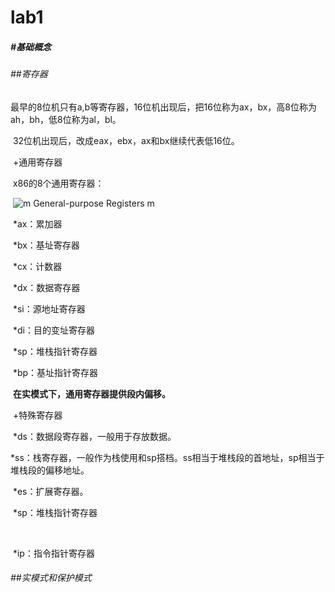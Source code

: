 # lab1

##### #基础概念

###### ##寄存器

​	最早的8位机只有a,b等寄存器，16位机出现后，把16位称为ax，bx，高8位称为ah，bh，低8位称为al，bl。

​	32位机出现后，改成eax，ebx，ax和bx继续代表低16位。

​	+通用寄存器

​		x86的8个通用寄存器：

​		![m  General-purpose Registers  m ](file:///C:/Users/DENGYA~1/AppData/Local/Temp/msohtmlclip1/01/clip_image001.png)

​		*ax：累加器

​		*bx：基址寄存器

​		*cx：计数器

​		*dx：数据寄存器

​		*si：源地址寄存器

​		*di：目的变址寄存器

​		*sp：堆栈指针寄存器

​		*bp：基址指针寄存器

​	**在实模式下，通用寄存器提供段内偏移。**

​	+特殊寄存器

​		*ds：数据段寄存器，一般用于存放数据。

​		*ss：栈寄存器，一般作为栈使用和sp搭档。ss相当于堆栈段的首地址，sp相当于堆栈段的偏移地址。

​		*es：扩展寄存器。

​		*sp：堆栈指针寄存器

​		

​		*ip：指令指针寄存器





###### ##实模式和保护模式







##### 